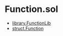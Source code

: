 # Function.sol

<!-- START_INDEX -->
- [library.FunctionLib](./library.FunctionLib.md)
- [struct.Function](./struct.Function.md)
<!-- END_INDEX -->
